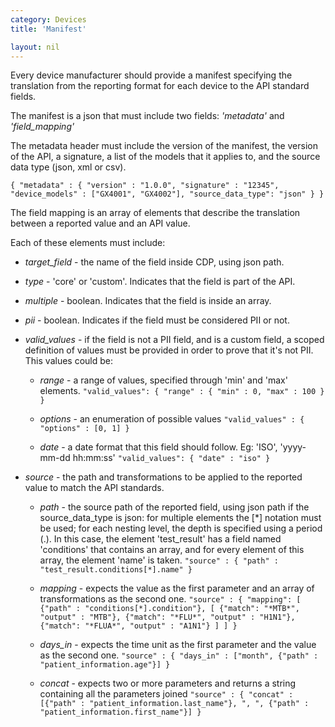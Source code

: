 ```yaml
---
category: Devices
title: 'Manifest'

layout: nil
---
```


Every device manufacturer should provide a manifest specifying the translation from the reporting format for each device to the API standard fields.

The manifest is a json that must include two fields: _'metadata'_ and _'field_mapping'_

The metadata header must include the version of the manifest, the version of the API, a signature, a list of the models that it applies to, and the source data type (json, xml or csv).

`{
  "metadata" : {
    "version" : "1.0.0",
    "signature" : "12345",
    "device_models" : ["GX4001", "GX4002"],
    "source_data_type": "json"
  }
}`

The field mapping is an array of elements that describe the translation between a reported value and an API value.

Each of these elements must include:

* _target_field_ - the name of the field inside CDP, using json path.
* _type_ - 'core' or 'custom'. Indicates that the field is part of the API.
* _multiple_ - boolean. Indicates that the field is inside an array.
* _pii_ - boolean. Indicates if the field must be considered PII or not.
* _valid_values_ - if the field is not a PII field, and is a custom field, a scoped definition of values must be provided in order to prove that it's not PII. This values could be:
  * _range_ - a range of values, specified through 'min' and 'max' elements.
  `"valid_values": {
      "range" : {
          "min" : 0,
          "max" : 100
      }
  }`

  * _options_ - an enumeration of possible values
  `"valid_values" : {
      "options" : [0, 1]
  }`

  * _date_ - a date format that this field should follow. Eg: 'ISO', 'yyyy-mm-dd hh:mm:ss'
  `"valid_values": {
      "date" : "iso"
  }`

* _source_ - the path and transformations to be applied to the reported value to match the API standards.
  * _path_ - the source path of the reported field, using json path if the source_data_type is json: for multiple elements the [*] notation must be used; for each nesting level, the depth is specified using a period (.). In this case, the element 'test_result' has a field named 'conditions' that contains an array, and for every element of this array, the element 'name' is taken.
  `"source" : {
      "path" : "test_result.conditions[*].name"
  }`

  * _mapping_ - expects the value as the first parameter and an array of transformations as the second one.
  `"source" : {
      "mapping": [
          {"path" : "conditions[*].condition"},
          [
              {"match": "*MTB*", "output" : "MTB"},
              {"match": "*FLU*", "output" : "H1N1"},
              {"match": "*FLUA*", "output" : "A1N1"}
          ]
      ]
  }`

  * _days_in_ - expects the time unit as the first parameter and the value as the second one.
  `"source" : {
      "days_in" : ["month", {"path" : "patient_information.age"}]
  }`

  * _concat_ - expects two or more parameters and returns a string containing all the parameters joined
  `"source" : {
      "concat" : [{"path" : "patient_information.last_name"}, ", ", {"path" : "patient_information.first_name"}]
  }`

